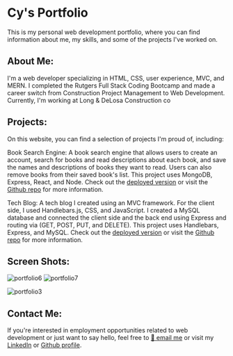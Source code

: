 # Cy's Portfolio


This is my personal web development portfolio, where you can find information about me, my 
skills, and some of the projects I've worked on.

## About Me: 


I'm a web developer specializing in HTML, CSS, user experience, MVC, and MERN. I completed the Rutgers 
Full Stack Coding Bootcamp and made a career switch from Construction Project Management to Web Development. 
Currently, I'm working at Long & DeLosa Construction co

## Projects:

On this website, you can find a selection of projects I'm proud of, including:


Book Search Engine: A book search engine that allows users to create an account, search for books and read 
descriptions about each book, and save the names and descriptions of books they want to read. Users can also 
remove books from their saved book's list. This project uses MongoDB, Express, React, and Node. Check out the 
[deployed version](https://book-search-engine-8.herokuapp.com) or visit the [Github repo](https://github.com/cykj40/book-search-engine) for more information.

 

Tech Blog: A tech blog I created using an MVC framework. For the client side, I used Handlebars.js, CSS, and 
JavaScript. I created a MySQL database and connected the client side and the back end using Express and routing 
via (GET, POST, PUT, and DELETE). This project uses Handlebars, Express, and MySQL. Check out the [deployed version](https://tech-blog-888.herokuapp.com) 
or visit the [Github repo](https://github.com/cykj40/tech-blog) for more information.

## Screen Shots:
![portfolio6](https://user-images.githubusercontent.com/102045473/221432827-40990df8-5529-4d4b-9651-ec860f7d616a.png)
![portfolio7](https://user-images.githubusercontent.com/102045473/221432975-7dac9983-3ca7-4fa1-bd74-e8cc5197c333.png)


![portfolio3](https://user-images.githubusercontent.com/102045473/221432850-689b3219-50b0-4ea3-aca9-f9b34704ee89.png)


## Contact Me:


If you're interested in employment opportunities related to web development or just want to say hello, feel free to 
[📧 email me](mailto:cyrusk81@gmail.com) or visit my [LinkedIn](https://www.linkedin.com/in/cyrus-jalili-khiabani-44605b163) or [Github profile](https://www.github.com/cykj40).

